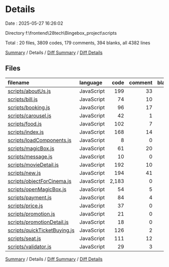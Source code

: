 # Details

Date : 2025-05-27 16:26:02

Directory f:\\frontend\\28tech\\Bingebox_project\\scripts

Total : 20 files,  3809 codes, 179 comments, 394 blanks, all 4382 lines

[Summary](results.md) / Details / [Diff Summary](diff.md) / [Diff Details](diff-details.md)

## Files
| filename | language | code | comment | blank | total |
| :--- | :--- | ---: | ---: | ---: | ---: |
| [scripts/aboutUs.js](/scripts/aboutUs.js) | JavaScript | 199 | 33 | 36 | 268 |
| [scripts/bill.js](/scripts/bill.js) | JavaScript | 74 | 10 | 19 | 103 |
| [scripts/booking.js](/scripts/booking.js) | JavaScript | 96 | 17 | 15 | 128 |
| [scripts/carousel.js](/scripts/carousel.js) | JavaScript | 42 | 1 | 8 | 51 |
| [scripts/food.js](/scripts/food.js) | JavaScript | 102 | 7 | 22 | 131 |
| [scripts/index.js](/scripts/index.js) | JavaScript | 168 | 14 | 38 | 220 |
| [scripts/loadComponents.js](/scripts/loadComponents.js) | JavaScript | 8 | 0 | 1 | 9 |
| [scripts/magicBox.js](/scripts/magicBox.js) | JavaScript | 61 | 20 | 38 | 119 |
| [scripts/message.js](/scripts/message.js) | JavaScript | 10 | 0 | 1 | 11 |
| [scripts/movieDetail.js](/scripts/movieDetail.js) | JavaScript | 192 | 10 | 45 | 247 |
| [scripts/new.js](/scripts/new.js) | JavaScript | 194 | 41 | 43 | 278 |
| [scripts/objectForCinema.js](/scripts/objectForCinema.js) | JavaScript | 2,183 | 0 | 33 | 2,216 |
| [scripts/openMagicBox.js](/scripts/openMagicBox.js) | JavaScript | 54 | 5 | 12 | 71 |
| [scripts/payment.js](/scripts/payment.js) | JavaScript | 84 | 4 | 12 | 100 |
| [scripts/price.js](/scripts/price.js) | JavaScript | 37 | 0 | 9 | 46 |
| [scripts/promotion.js](/scripts/promotion.js) | JavaScript | 21 | 0 | 3 | 24 |
| [scripts/promotionDetail.js](/scripts/promotionDetail.js) | JavaScript | 18 | 0 | 5 | 23 |
| [scripts/quickTicketBuying.js](/scripts/quickTicketBuying.js) | JavaScript | 126 | 2 | 23 | 151 |
| [scripts/seat.js](/scripts/seat.js) | JavaScript | 111 | 12 | 23 | 146 |
| [scripts/validator.js](/scripts/validator.js) | JavaScript | 29 | 3 | 8 | 40 |

[Summary](results.md) / Details / [Diff Summary](diff.md) / [Diff Details](diff-details.md)